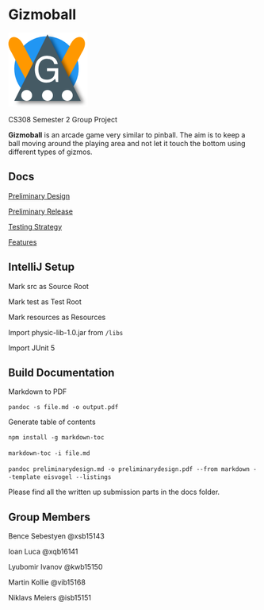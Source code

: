 # Gizmoball

![Logo](resources/images/icon.png)

CS308 Semester 2 Group Project

**Gizmoball** is an arcade game very similar to pinball. The aim is to keep a ball moving around the playing area and not let it touch the bottom using different types of gizmos. 

## Docs

[Preliminary Design](docs/preliminarydesign/preliminarydesign.md)

[Preliminary Release](docs/preliminaryrelease/preliminaryrelease.md)

[Testing Strategy](docs/preliminaryrelease/unit_test_strategy.md)

[Features](docs/features.md)


## IntelliJ Setup

Mark src as Source Root

Mark test as Test Root

Mark resources as Resources
 
Import physic-lib-1.0.jar from `/libs`

Import JUnit 5

## Build Documentation

Markdown to PDF

```
pandoc -s file.md -o output.pdf
```

Generate table of contents
```
npm install -g markdown-toc

markdown-toc -i file.md

pandoc preliminarydesign.md -o preliminarydesign.pdf --from markdown --template eisvogel --listings
```

Please find all the written up submission parts in the docs folder.

## Group Members

Bence Sebestyen @xsb15143

Ioan Luca @xqb16141

Lyubomir Ivanov @kwb15150

Martin Kollie @vib15168

Niklavs Meiers @isb15151
